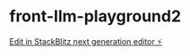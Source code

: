 # front-llm-playground2

[Edit in StackBlitz next generation editor ⚡️](https://stackblitz.com/~/github.com/felipphcalado/front-llm-playground2)